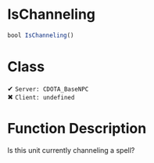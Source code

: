 # IsChanneling
```js	
bool IsChanneling()
```
# Class
✔ `Server: CDOTA_BaseNPC`  
✖ `Client: undefined`  

# Function Description
Is this unit currently channeling a spell?

